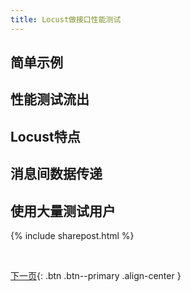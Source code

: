 ```yaml
---
title: Locust做接口性能测试
---
```



## 简单示例



## 性能测试流出

## Locust特点

## 消息间数据传递

## 使用大量测试用户


{% include sharepost.html %}

<br>

[下一页](/doc/tutorial/o/mysql/02/){: .btn .btn--primary .align-center }
